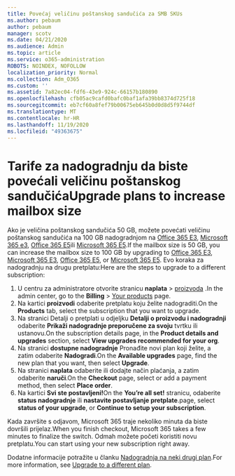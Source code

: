```yaml
---
title: Povećaj veličinu poštanskog sandučića za SMB SKUs
ms.author: pebaum
author: pebaum
manager: scotv
ms.date: 04/21/2020
ms.audience: Admin
ms.topic: article
ms.service: o365-administration
ROBOTS: NOINDEX, NOFOLLOW
localization_priority: Normal
ms.collection: Adm_O365
ms.custom: ''
ms.assetid: 7a82ec04-fdf6-43e9-924c-66157b180890
ms.openlocfilehash: cfb05ac9cafd0bafc0baf1afa39bb8374d725f18
ms.sourcegitcommit: eb7cf60a8fef79b00675eb645b0d0d8d5f9744df
ms.translationtype: MT
ms.contentlocale: hr-HR
ms.lasthandoff: 11/19/2020
ms.locfileid: "49363675"
---
```

# <a name="upgrade-plans-to-increase-mailbox-size"></a><span data-ttu-id="91b7d-102">Tarife za nadogradnju da biste povećali veličinu poštanskog sandučića</span><span class="sxs-lookup"><span data-stu-id="91b7d-102">Upgrade plans to increase mailbox size</span></span>

<span data-ttu-id="91b7d-103">Ako je veličina poštanskog sandučića 50 GB, možete povećati veličinu poštanskog sandučića na 100 GB nadogradnjom na [Office 365 E3](https://www.microsoft.com/microsoft-365/enterprise/office-365-e3?rtc=1&activetab=pivot:overviewtab), [Microsoft 365 e3](https://www.microsoft.com/microsoft-365/enterprise/e3?activetab=pivot%3aoverviewtab), [Office 365 E5](https://www.microsoft.com/microsoft-365/enterprise/office-365-e5?rtc=1&activetab=pivot%3aoverviewtab)ili [Microsoft 365 E5](https://www.microsoft.com/microsoft-365/enterprise/e5?activetab=pivot%3aoverviewtab).</span><span class="sxs-lookup"><span data-stu-id="91b7d-103">If the mailbox size is 50 GB, you can increase the mailbox size to 100 GB by upgrading to [Office 365 E3](https://www.microsoft.com/microsoft-365/enterprise/office-365-e3?rtc=1&activetab=pivot:overviewtab), [Microsoft 365 E3](https://www.microsoft.com/microsoft-365/enterprise/e3?activetab=pivot%3aoverviewtab), [Office 365 E5](https://www.microsoft.com/microsoft-365/enterprise/office-365-e5?rtc=1&activetab=pivot%3aoverviewtab), or [Microsoft 365 E5](https://www.microsoft.com/microsoft-365/enterprise/e5?activetab=pivot%3aoverviewtab).</span></span> <span data-ttu-id="91b7d-104">Evo koraka za nadogradnju na drugu pretplatu:</span><span class="sxs-lookup"><span data-stu-id="91b7d-104">Here are the steps to upgrade to a different subscription:</span></span>
  
1. <span data-ttu-id="91b7d-105">U centru za administratore otvorite stranicu **naplata**  >  [proizvoda](https://go.microsoft.com/fwlink/p/?linkid=842054) .</span><span class="sxs-lookup"><span data-stu-id="91b7d-105">In the admin center, go to the **Billing** > [Your products](https://go.microsoft.com/fwlink/p/?linkid=842054) page.</span></span>
2. <span data-ttu-id="91b7d-106">Na kartici **proizvodi** odaberite pretplatu koju želite nadograditi.</span><span class="sxs-lookup"><span data-stu-id="91b7d-106">On the **Products** tab, select the subscription that you want to upgrade.</span></span>
3. <span data-ttu-id="91b7d-107">Na stranici Detalji o pretplati u odjeljku **Detalji o proizvodu i nadogradnji** odaberite **Prikaži nadogradnje preporučene za svoju** tvrtku ili ustanovu.</span><span class="sxs-lookup"><span data-stu-id="91b7d-107">On the subscription details page, in the **Product details and upgrades** section, select **View upgrades recommended for your org**.</span></span>
4. <span data-ttu-id="91b7d-108">Na stranici **dostupne nadogradnje** Pronađite novi plan koji želite, a zatim odaberite **Nadogradi**.</span><span class="sxs-lookup"><span data-stu-id="91b7d-108">On the **Available upgrades** page, find the new plan that you want, then select **Upgrade**.</span></span>
5. <span data-ttu-id="91b7d-109">Na stranici **naplata** odaberite ili dodajte način plaćanja, a zatim odaberite **naruči**.</span><span class="sxs-lookup"><span data-stu-id="91b7d-109">On the **Checkout** page, select or add a payment method, then select **Place order**.</span></span>
6. <span data-ttu-id="91b7d-110">Na kartici **Svi ste postavljeni!**</span><span class="sxs-lookup"><span data-stu-id="91b7d-110">On the **You’re all set!**</span></span> <span data-ttu-id="91b7d-111">stranicu, odaberite **status nadogradnje** ili **nastavite postavljanje pretplate**.</span><span class="sxs-lookup"><span data-stu-id="91b7d-111">page, select **status of your upgrade**, or **Continue to setup your subscription**.</span></span>

<span data-ttu-id="91b7d-112">Kada završite s odjavom, Microsoft 365 traje nekoliko minuta da biste dovršili prijelaz.</span><span class="sxs-lookup"><span data-stu-id="91b7d-112">When you finish checkout, Microsoft 365 takes a few minutes to finalize the switch.</span></span> <span data-ttu-id="91b7d-113">Odmah možete početi koristiti novu pretplatu.</span><span class="sxs-lookup"><span data-stu-id="91b7d-113">You can start using your new subscription right away.</span></span>

<span data-ttu-id="91b7d-114">Dodatne informacije potražite u članku [Nadogradnja na neki drugi plan](https://docs.microsoft.com/microsoft-365/commerce/subscriptions/upgrade-to-different-plan).</span><span class="sxs-lookup"><span data-stu-id="91b7d-114">For more information, see [Upgrade to a different plan](https://docs.microsoft.com/microsoft-365/commerce/subscriptions/upgrade-to-different-plan).</span></span>